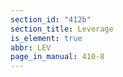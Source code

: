 ```yaml
---
section_id: "412b"
section_title: Leverage
is_element: true
abbr: LEV
page_in_manual: 410-8
---
```

